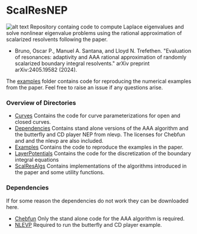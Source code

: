 # ScalResNEP
![alt text](Rockets.png)
Repository containg code to compute Laplace eigenvalues and solve nonlinear eigenvalue problems
using the rational approximation of scalarized resolvents following the paper.
- Bruno, Oscar P., Manuel A. Santana, and Lloyd N. Trefethen. "Evaluation of resonances: adaptivity and AAA rational approximation of randomly scalarized boundary integral resolvents." arXiv preprint arXiv:2405.19582 (2024).

The [examples](/examples) folder contains code for reproducing the numerical examples from the paper. Feel free to 
raise an issue if any questions arise.

### Overview of Directories
- [Curves](Curves) Contains the code for curve parameterizations for open and closed curves.
- [Dependencies](Dependencies) Contains stand alone versions of the AAA algorithm and the butterfly and CD player NEP from nlevp. The licenses for Chebfun and and the nlevp are also included.
- [Examples](Examples) Contains the code to reproduce the examples in the paper.
- [LayerPotentials](LayerPotentials) Contains the code for the discretization of the boundary integral equations
- [ScalResAlgs](ScalResAlgs) Contains implementations of the algorithms introduced in the paper and some utility functions.


### Dependencies 
If for some reason the dependencies do not work they can be downloaded here.
- [Chebfun](https://www.chebfun.org/download/) Only the stand alone code for the AAA algorithm is required.
- [NLEVP](https://github.com/ftisseur/nlevp) Required to run the butterfly and CD player example.


